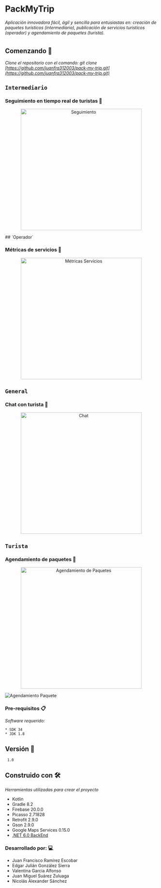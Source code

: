 # PackMyTrip

_Aplicación innovadora fácil, ágil y sencilla para entusiastas en: creación de paquetes turísticos (intermediario), publicación de servicios turísticos (operador) y agendamiento de paquetes (turista)._

#

## Comenzando 🚀

_Clone el repositorio con el comando: git clone [https://github.com/juanfra312003/pack-my-trip.git](https://github.com/juanfra312003/pack-my-trip.git)_

## `Intermediario`

### Seguimiento en tiempo real de turistas 🧗

<p align="center">
  <img src="https://github.com/juanfra312003/pack-my-trip/assets/99839239/12a8d6ef-72d5-4f2c-b6e2-1258bfc49229" alt="Seguimiento" width="400">
</p>
## `Operador`

### Métricas de servicios 🌋

<p align="center">
  <img src="https://github.com/juanfra312003/pack-my-trip/assets/99839239/edc35b29-97aa-4533-9170-b8a9322ab61e" alt="Métricas Servicios" width="400">
</p>

## `General`

### Chat con turista 💬


<p align = "center">
 <img src = "https://github.com/juanfra312003/pack-my-trip/assets/99839239/9706543e-e67c-4f96-8827-80e24591403b" alt = "Chat" width = "400">
</p>


## `Turista`

### Agendamiento de paquetes 📅

<p align = "center">
 <img src = "https://github.com/juanfra312003/pack-my-trip/assets/99839239/8798554a-5cd8-4051-8d3e-39fa49bcd74d" alt = "Agendamiento de Paquetes" width = "400">
</p>

![Agendamiento Paquete]()

### Pre-requisitos 📋

_Software requerido:_

```
* SDK 34
* JDK 1.8
```

## Versión 📌

```
 1.0
```

## Construido con 🛠️

_Herramientas utilizadas para crear el proyecto_


* Kotlin
* Gradle 8.2
* Firebase 20.0.0
* Picasso 2.71828
* Retrofit 2.9.0
* Gson 2.9.0
* Google Maps Services 0.15.0
* [.NET 6.0 BackEnd](https://github.com/Juligo17/PackMyTripBack)

### Desarrollado por: 💻

* Juan Francisco Ramírez Escobar
* Edgar Julián González Sierra
* Valentina Garcia Alfonso
* Juan Miguel Suárez Zuluaga
* Nicolás Alexander Sánchez
